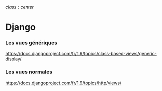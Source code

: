 $class: center$

# Django
### Les vues génériques

https://docs.djangoproject.com/fr/1.9/topics/class-based-views/generic-display/

### Les vues normales

https://docs.djangoproject.com/fr/1.9/topics/http/views/
